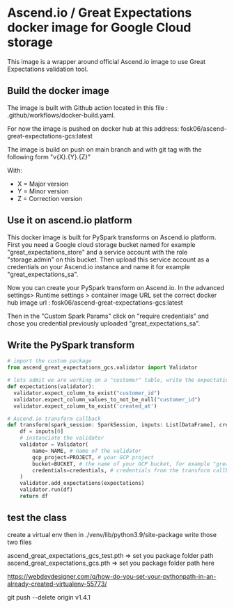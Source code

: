# Ascend.io / Great Expectations docker image for Google Cloud storage

This image is a wrapper around official Ascend.io image to use Great Expectations validation tool.

## Build the docker image

The image is built with Github action located in this file :  .github/workflows/docker-build.yaml.

For now the image is pushed on docker hub at this address: fosk06/ascend-great-expectations-gcs:latest

The image is build on push on main branch and with git tag with the following form "v{X}.{Y}.{Z}"

With:

- X = Major version
- Y = Minor version
- Z = Correction version

## Use it on ascend.io platform  

This docker image is built for PySpark transforms on Ascend.io platform.
First you need a Google cloud storage bucket named for example "great_expectations_store" and a service account with the role "storage.admin" on this bucket.
Then upload this service account as a credentials on your Ascend.io instance and name it for example "great_expectations_sa".

Now you can create your PySpark transform on Ascend.io.
In the advanced settings> Runtime settings > container image URL set the correct docker hub image url : fosk06/ascend-great-expectations-gcs:latest

Then in the "Custom Spark Params" click on "require credentials" and chose you credential previously uploaded "great_expectations_sa".

## Write the PySpark transform

```python
# import the custom package
from ascend_great_expectations_gcs.validator import Validator

# lets admit we are working on a "customer" table, write the expectations in specific function
def expectations(validator):
  validator.expect_column_to_exist("customer_id")
  validator.expect_column_values_to_not_be_null("customer_id")
  validator.expect_column_to_exist('created_at')

# Ascend.io transform callback
def transform(spark_session: SparkSession, inputs: List[DataFrame], credentials=None):
    df = inputs[0]
    # instanciate the validator
    validator = Validator(
        name= NAME, # name of the validator
        gcp_project=PROJECT, # your GCP project
        bucket=BUCKET, # the name of your GCP bucket, for example "great_expectations_store"
        credentials=credentials, # credentials from the transform callback
    )
    validator.add_expectations(expectations)
    validator.run(df)
    return df
```

## test the class

create a virtual env
then in ./venv/lib/python3.9/site-package write those two files

ascend_great_expectations_gcs_test.pth => set you package folder path
ascend_great_expectations_gcs.pth => set you package folder path here

https://webdevdesigner.com/q/how-do-you-set-your-pythonpath-in-an-already-created-virtualenv-55773/

git push --delete origin v1.4.1
